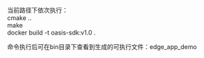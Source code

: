 当前路径下依次执行：<br>
cmake ..<br>
make<br>
docker build -t oasis-sdk:v1.0 .<br>

命令执行后可在bin目录下查看到生成的可执行文件：edge_app_demo
